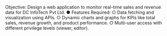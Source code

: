 Objective: Design a web application to monitor real-time sales and revenue data for DC
InfoTech Pvt Ltd.
● Features Required:
○ Data fetching and visualization using APIs.
○ Dynamic charts and graphs for KPIs like total sales, revenue growth, and
product performance.
○ Multi-user access with different privilege levels (viewer, editor).
